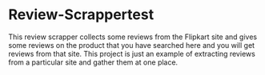 # Review-Scrappertest
This review scrapper collects some reviews from the Flipkart site and gives some reviews on the product that you have searched here and you will get reviews from that site. This project is just an example of extracting reviews from a particular site and gather them at one place.

